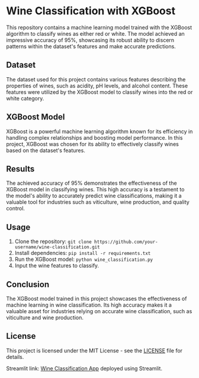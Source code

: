 
# Wine Classification with XGBoost

This repository contains a machine learning model trained with the XGBoost algorithm to classify wines as either red or white. The model achieved an impressive accuracy of 95%, showcasing its robust ability to discern patterns within the dataset's features and make accurate predictions.

## Dataset
The dataset used for this project contains various features describing the properties of wines, such as acidity, pH levels, and alcohol content. These features were utilized by the XGBoost model to classify wines into the red or white category.

## XGBoost Model
XGBoost is a powerful machine learning algorithm known for its efficiency in handling complex relationships and boosting model performance. In this project, XGBoost was chosen for its ability to effectively classify wines based on the dataset's features.

## Results
The achieved accuracy of 95% demonstrates the effectiveness of the XGBoost model in classifying wines. This high accuracy is a testament to the model's ability to accurately predict wine classifications, making it a valuable tool for industries such as viticulture, wine production, and quality control.

## Usage
1. Clone the repository: `git clone https://github.com/your-username/wine-classification.git`
2. Install dependencies: `pip install -r requirements.txt`
3. Run the XGBoost model: `python wine_classification.py`
4. Input the wine features to classify.

## Conclusion
The XGBoost model trained in this project showcases the effectiveness of machine learning in wine classification. Its high accuracy makes it a valuable asset for industries relying on accurate wine classification, such as viticulture and wine production.

## License
This project is licensed under the MIT License - see the [LICENSE](LICENSE) file for details.

Streamlit link: [Wine Classification App](https://wine-prediction.streamlit.app/) deployed using Streamlit.


